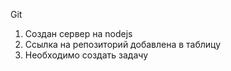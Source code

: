 Git

1. Создан сервер на nodejs
2. Сcылка на репозиторий добавлена в таблицу
3. Необходимо создать задачу


